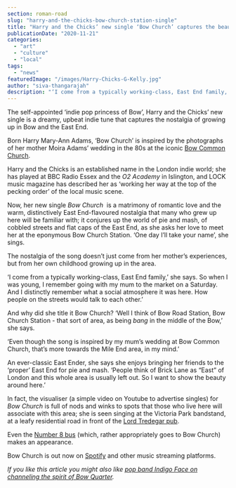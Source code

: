 ```yaml
---
section: roman-road
slug: "harry-and-the-chicks-bow-church-station-single"
title: "Harry and the Chicks’ new single ‘Bow Church’ captures the beauty of Bow"
publicationDate: "2020-11-21"
categories: 
  - "art"
  - "culture"
  - "local"
tags: 
  - "news"
featuredImage: "/images/Harry-Chicks-G-Kelly.jpg"
author: "siva-thangarajah"
description: "‘I come from a typically working-class, East End family,’ she says. So when I was young, I remember going with my mum to the market on a Saturday. And I distinctly remember what a social atmosphere it was here. How people on the streets would talk to each other.’"
---
```


The self-appointed ‘indie pop princess of Bow’, Harry and the Chicks’ new single is a dreamy, upbeat indie tune that captures the nostalgia of growing up in Bow and the East End. 

Born Harry Mary-Ann Adams, ‘Bow Church’ is inspired by the photographs of her mother Moira Adams’ wedding in the 80s at the iconic [Bow Common Church](https://romanroadlondon.com/east-end-wedding-st-pauls-bow-common/). 

Harry and the Chicks is an established name in the London indie world; she has played at BBC Radio Essex and the _O2 Academy_ in Islington, and LOCK music magazine has described her as ‘working her way at the top of the pecking order’ of the local music scene. 

Now, her new single _Bow Church_  is a matrimony of romantic love and the warm, distinctively East End-flavoured nostalgia that many who grew up here will be familiar with; it conjures up the world of pie and mash, of cobbled streets and flat caps of the East End, as she asks her love to meet her at the eponymous Bow Church Station. ‘One day I’ll take your name’, she sings.

The nostalgia of the song doesn’t just come from her mother’s experiences, but from her own childhood growing up in the area. 

‘I come from a typically working-class, East End family,’ she says. So when I was young, I remember going with my mum to the market on a Saturday. And I distinctly remember what a social atmosphere it was here. How people on the streets would talk to each other.’

And why did she title it Bow Church? ‘Well I think of Bow Road Station, Bow Church Station - that sort of area, as being _bang_ in the middle of the Bow,’ she says. 

‘Even though the song is inspired by my mum’s wedding at Bow Common Church, that’s more towards the Mile End area, in my mind.’

An ever-classic East Ender, she says she enjoys bringing her friends to the ‘proper’ East End for pie and mash. ‘People think of Brick Lane as “East” of London and this whole area is usually left out. So I want to show the beauty around here.’

In fact, the visualiser (a simple video on Youtube to advertise singles) for _Bow Church_ is full of nods and winks to spots that those who live here will associate with this area; she is seen singing at the Victoria Park bandstand, at a leafy residential road in front of the [Lord Tredegar pub](https://romanroadlondon.com/best-local-pubs/). 

Even the [Number 8 bus](https://romanroadlondon.com/allen-staines-no8-bus-bow-garage-charladies-bowler-hats/) (which, rather appropriately goes to Bow Church) makes an appearance. 

Bow Church is out now on [Spotify](https://open.spotify.com/album/03Zmfakof8r7UoUvAZsIYm) and other music streaming platforms. 

_If you like this article you might also like_ _[pop band Indigo Face on channeling the spirit of Bow Quarter](https://romanroadlondon.com/indigo-face-band-bow-quarter/)._
